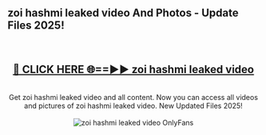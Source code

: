 <h2>zoi hashmi leaked video And Photos - Update Files 2025!</h2>
<br>
<div align="center">
<h2><a href="https://betterlinks.top/A2PfLJ" rel="nofollow">🔴 CLICK HERE 🌐==►► zoi hashmi leaked video</a></h2>
<br>
Get zoi hashmi leaked video and all content. Now you can access all videos and pictures of zoi hashmi leaked video. New Updated Files 2025!
<br>
<br>
<a href="https://betterlinks.top/A2PfLJ" rel="nofollow" data-target="animated-image.originalLink"><img src="https://i.imgur.com/dJHk4Zq.gif" alt="zoi hashmi leaked video OnlyFans" style="max-width: 100%; display: inline-block;" data-target="animated-image.originalImage"></a>
</div>
<br>